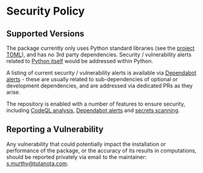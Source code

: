 # Security Policy

## Supported Versions

The package currently only uses Python standard libraries (see the [project TOML](https://github.com/sr-murthy/continuedfractions/blob/main/pyproject.toml)), and has no 3rd party dependencies. Security / vulnerability alerts related to [Python itself](https://www.cvedetails.com/vulnerability-list/vendor_id-10210/product_id-18230/Python-Python.html) would be addressed within Python.

A listing of current security / vulnerability alerts is available via [Dependabot alerts](https://github.com/sr-murthy/continuedfractions/security) - these are usually related to sub-dependencies of optional or development dependencies, and are addressed via dedicated PRs as they arise.

The repository is enabled with a number of features to ensure security, including [CodeQL analysis](https://github.com/sr-murthy/continuedfractions/actions/workflows/codeql-analysis.yml), 
[Dependabot alerts](https://docs.github.com/en/code-security/dependabot/dependabot-alerts/about-dependabot-alerts) and [secrets scanning](https://docs.github.com/en/code-security/secret-scanning/about-secret-scanning).

## Reporting a Vulnerability

Any vulnerability that could potentially impact the installation or performance of the package, or the accuracy of its results in computations, should be reported privately via email to the maintainer: [s.murthy@tutanota.com](s.murthy@tutanota.com).
